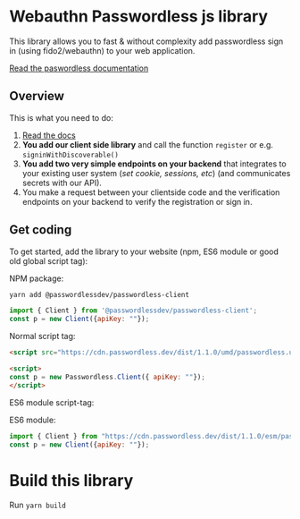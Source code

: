 # Webauthn Passwordless js library

This library allows you to fast & without complexity add passwordless sign in (using fido2/webauthn) to your web
application.

[Read the paswordless documentation](https://docs.passwordless.dev/)

## Overview

This is what you need to do:

1. [Read the docs](https://docs.passwordless.dev/)
3. **You add our client side library** and call the function `register` or e.g. `signinWithDiscoverable()`
4. **You add two very simple endpoints on your backend** that integrates to your existing user system (*set cookie,
   sessions, etc*) (and communicates secrets with our API).
5. You make a request between your clientside code and the verification endpoints on your backend to verify the
   registration or sign in.

## Get coding

To get started, add the library to your website (npm, ES6 module or good old global script tag):

NPM package:

```bash
yarn add @passwordlessdev/passwordless-client
```

```js
import { Client } from '@passwordlessdev/passwordless-client';
const p = new Client({apiKey: ""});
```

Normal script tag:

```html
<script src="https://cdn.passwordless.dev/dist/1.1.0/umd/passwordless.umd.min.js" crossorigin="anonymous"></script>

<script>
const p = new Passwordless.Client({ apiKey: ""});
</script>
```

ES6 module script-tag:


ES6 module:

```js
import { Client } from "https://cdn.passwordless.dev/dist/1.1.0/esm/passwordless.min.mjs"
const p = new Client({apiKey: ""});
```



# Build this library

Run `yarn build`
